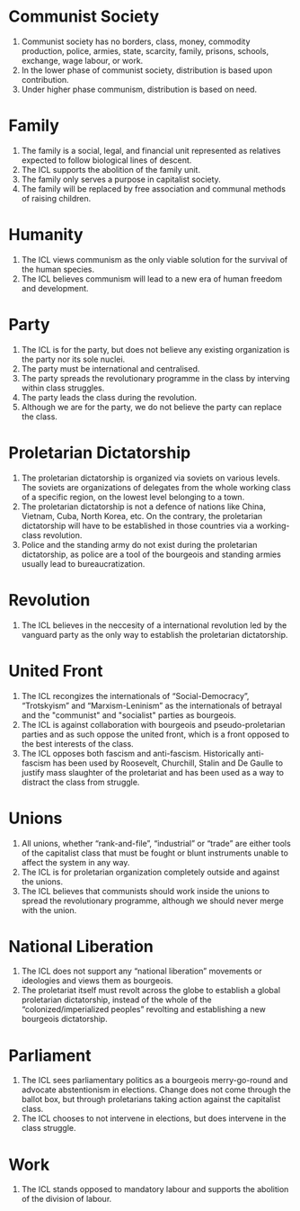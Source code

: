 # Communist Society
1. Communist society has no borders, class, money, commodity production, police, armies, state, scarcity, family, prisons, schools, exchange, wage labour, or work.
2. In the lower phase of communist society, distribution is based upon contribution.
3. Under higher phase communism, distribution is based on need.

# Family
1. The family is a social, legal, and financial unit represented as relatives expected to follow biological lines of descent.
2. The ICL supports the abolition of the family unit.
3. The family only serves a purpose in capitalist society.
4. The family will be replaced by free association and communal methods of raising children.

# Humanity
1. The ICL views communism as the only viable solution for the survival of the human species.
1. The ICL believes communism will lead to a new era of human freedom and development.

# Party
1. The ICL is for the party, but does not believe any existing organization is the party nor its sole nuclei.
2. The party must be international and centralised.
3. The party spreads the revolutionary programme in the class by interving within class struggles.
4. The party leads the class during the revolution.
5. Although we are for the party, we do not believe the party can replace the class.

# Proletarian Dictatorship
1. The proletarian dictatorship is organized via soviets on various levels. The soviets are organizations of delegates from the whole working class of a specific region, on the lowest level belonging to a town.
2. The proletarian dictatorship is not a defence of nations like China, Vietnam, Cuba, North Korea, etc. On the contrary, the proletarian dictatorship will have to be established in those countries via a working-class revolution.
3. Police and the standing army do not exist during the proletarian dictatorship, as police are a tool of the bourgeois and standing armies usually lead to bureaucratization.

# Revolution
1. The ICL believes in the neccesity of a international revolution led by the vanguard party as the only way to establish the proletarian dictatorship.

# United Front
1. The ICL recongizes the internationals of “Social-Democracy”, “Trotskyism” and “Marxism-Leninism” as the internationals of betrayal and the "communist" and "socialist" parties as bourgeois.
2. The ICL is against collaboration with bourgeois and pseudo-proletarian parties and as such oppose the united front, which is a front opposed to the best interests of the class.
3. The ICL opposes both fascism and anti-fascism. Historically anti-fascism has been used by Roosevelt, Churchill, Stalin and De Gaulle to justify mass slaughter of the proletariat and has been used as a way to distract the class from struggle.

# Unions
1. All unions, whether “rank-and-file”, “industrial” or “trade” are either tools of the capitalist class that must be fought or blunt instruments unable to affect the system in any way.
2. The ICL is for proletarian organization completely outside and against the unions.
3. The ICL believes that communists should work inside the unions to spread the revolutionary programme, although we should never merge with the union.

# National Liberation
1. The ICL does not support any “national liberation” movements or ideologies and views them as bourgeois.
2. The proletariat itself must revolt across the globe to establish a global proletarian dictatorship, instead of the whole of the “colonized/imperialized peoples” revolting and establishing a new bourgeois dictatorship.

# Parliament
1. The ICL sees parliamentary politics as a bourgeois merry-go-round and advocate abstentionism in elections. Change does not come through the ballot box, but through proletarians taking action against the capitalist class.
2. The ICL chooses to not intervene in elections, but does intervene in the class struggle.

# Work
1. The ICL stands opposed to mandatory labour and supports the abolition of the division of labour.
